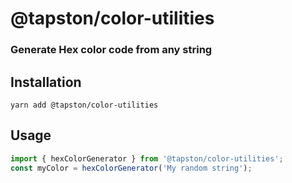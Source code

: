 # @tapston/color-utilities

### Generate Hex color code from any string


## Installation

`yarn add @tapston/color-utilities`

## Usage
```js
import { hexColorGenerator } from '@tapston/color-utilities';
const myColor = hexColorGenerator('My random string');
```